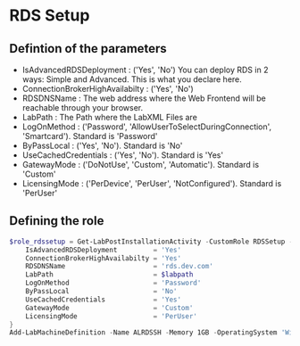 # RDS Setup

## Defintion of the parameters

- IsAdvancedRDSDeployment         : ('Yes', 'No') You can deploy RDS in 2 ways: Simple and Advanced. This is what you declare here.
- ConnectionBrokerHighAvailabilty : ('Yes', 'No')
- RDSDNSName                      : The web address where the Web Frontend will be reachable through your browser.
- LabPath                         : The Path where the LabXML Files are
- LogOnMethod                     : ('Password', 'AllowUserToSelectDuringConnection', 'Smartcard'). Standard is 'Password'
- ByPassLocal                     : ('Yes', 'No'). Standard is 'No'
- UseCachedCredentials            : ('Yes', 'No'). Standard is 'Yes'
- GatewayMode                     : ('DoNotUse', 'Custom', 'Automatic'). Standard is 'Custom'
- LicensingMode                   : ('PerDevice', 'PerUser', 'NotConfigured'). Standard is 'PerUser'

## Defining the role

```` PowerShell
$role_rdssetup = Get-LabPostInstallationActivity -CustomRole RDSSetup -Properties @{
    IsAdvancedRDSDeployment         = 'Yes'
    ConnectionBrokerHighAvailabilty = 'Yes'
    RDSDNSName                      = 'rds.dev.com'
    LabPath                         = $labpath
    LogOnMethod                     = 'Password'
    ByPassLocal                     = 'No'
    UseCachedCredentials            = 'Yes'
    GatewayMode                     = 'Custom'
    LicensingMode                   = 'PerUser'
}
Add-LabMachineDefinition -Name ALRDSSH -Memory 1GB -OperatingSystem 'Windows Server 2016 Datacenter (Desktop Experience)' -DomainName contoso.com -PostInstallationActivity $role_sh, $role_rdssetup
````